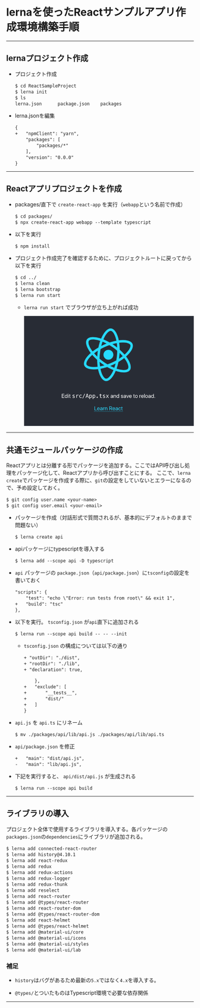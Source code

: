 # lernaを使ったReactサンプルアプリ作成環境構築手順

---

## lernaプロジェクト作成

* プロジェクト作成
    ```
    $ cd ReactSampleProject
    $ lerna init
    $ ls
    lerna.json      package.json    packages
    ```

* lerna.jsonを編集
    ```
    {
    +   "npmClient": "yarn",
        "packages": [
            "packages/*"
        ],
        "version": "0.0.0"
    }
    ```

---

## Reactアプリプロジェクトを作成

* packages/直下で `create-react-app` を実行（`webapp`という名前で作成）
    ```
    $ cd packages/
    $ npx create-react-app webapp --template typescript
    ```

* 以下を実行
    ```
    $ npm install
    ```

* プロジェクト作成完了を確認するために、プロジェクトルートに戻ってから以下を実行
    ```
    $ cd ../
    $ lerna clean
    $ lerna bootstrap
    $ lerna run start
    ```

    * `lerna run start` でブラウザが立ち上がれば成功

        ![ReactApp](./images/screenshots.png)

---

## 共通モジュールパッケージの作成

Reactアプリとは分離する形でパッケージを追加する。ここではAPI呼び出し処理をパッケージ化して、Reactアプリから呼び出すことにする。
ここで、`lerna create`でパッケージを作成する際に、`git`の設定をしていないとエラーになるので、予め設定しておく。

```
$ git config user.name <your-name>
$ git config user.email <your-email>
```

* パッケージを作成（対話形式で質問されるが、基本的にデフォルトのままで問題ない）
    ```
    $ lerna create api
    ```

* apiパッケージにtypescriptを導入する
    ```
    $ lerna add --scope api -D typescript
    ```

* `api` パッケージの `package.json`（`api/package.json`）に`tsconfig`の設定を書いておく
    ```
    "scripts": {
        "test": "echo \"Error: run tests from root\" && exit 1",
    +   "build": "tsc"
    },
    ```

* 以下を実行。 `tsconfig.json` が`api`直下に追加される
    ```
    $ lerna run --scope api build -- -- --init
    ```

    *  `tsconfig.json` の構成については以下の通り
        ```
        + "outDir": "./dist", 
        + "rootDir": "./lib", 
        + "declaration": true,
        ```

        ```
            },
        +   "exclude": [
        +       "__tests__",
        +       "dist/"
        +   ]
        }
        ```

* `api.js` を `api.ts` にリネーム
    ```
    $ mv ./packages/api/lib/api.js ./packages/api/lib/api.ts
    ```

* `api/package.json` を修正
    ```
    +   "main": "dist/api.js",
    -   "main": "lib/api.js",
    ```

* 下記を実行すると、 `api/dist/api.js` が生成される
    ```
    $ lerna run --scope api build
    ```

---

## ライブラリの導入

プロジェクト全体で使用するライブラリを導入する。各パッケージの`packages.json`の`dependencies`にライブラリが追加される。

```
$ lerna add connected-react-router
$ lerna add history@4.10.1 
$ lerna add react-redux 
$ lerna add redux
$ lerna add redux-actions 
$ lerna add redux-logger 
$ lerna add redux-thunk 
$ lerna add reselect
$ lerna add react-router
$ lerna add @types/react-router
$ lerna add react-router-dom
$ lerna add @types/react-router-dom
$ lerna add react-helmet
$ lerna add @types/react-helmet
$ lerna add @material-ui/core 
$ lerna add @material-ui/icons
$ lerna add @material-ui/styles
$ lerna add @material-ui/lab 
```

### 補足

* `history`はバグがあるため最新の`5.x`ではなく`4.x`を導入する。

* `@types/`とついたものはTypescript環境で必要な依存関係

---
